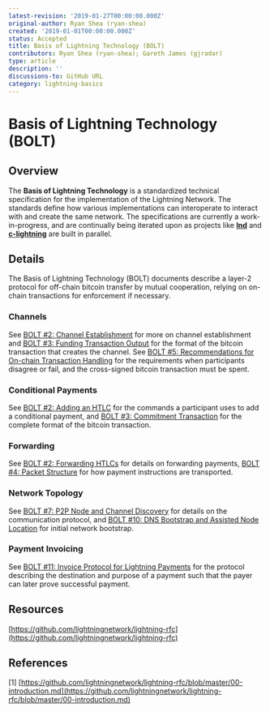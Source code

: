 ```yaml
---
latest-revision: '2019-01-27T00:00:00.000Z'
original-author: Ryan Shea (ryan-shea)
created: '2019-01-01T00:00:00.000Z'
status: Accepted
title: Basis of Lightning Technology (BOLT)
contributors: Ryan Shea (ryan-shea); Gareth James (gjradar)
type: article
description: ''
discussions-to: GitHub URL
category: lightning-basics
---
```


# Basis of Lightning Technology \(BOLT\)

## Overview

The **Basis of Lightning Technology** is a standardized technical specification for the implementation of the Lightning Network. The standards define how various implementations can interoperate to interact with and create the same network. The specifications are currently a work-in-progress, and are continually being iterated upon as projects like [**lnd**](../../tutorials/lightning-software/lnd/) and [**c-lightning**](../../tutorials/lightning-software/c-lightning.md) are built in parallel.

## Details

The Basis of Lightning Technology \(BOLT\) documents describe a layer-2 protocol for off-chain bitcoin transfer by mutual cooperation, relying on on-chain transactions for enforcement if necessary.

### Channels

See [BOLT \#2: Channel Establishment](https://github.com/lightningnetwork/lightning-rfc/blob/master/02-peer-protocol.md#channel-establishment) for more on channel establishment and [BOLT \#3: Funding Transaction Output](https://github.com/lightningnetwork/lightning-rfc/blob/master/03-transactions.md#funding-transaction-output) for the format of the bitcoin transaction that creates the channel. See [BOLT \#5: Recommendations for On-chain Transaction Handling](https://github.com/lightningnetwork/lightning-rfc/blob/master/05-onchain.md) for the requirements when participants disagree or fail, and the cross-signed bitcoin transaction must be spent.

### Conditional Payments

See [BOLT \#2: Adding an HTLC](https://github.com/lightningnetwork/lightning-rfc/blob/master/02-peer-protocol.md#adding-an-htlc-update_add_htlc) for the commands a participant uses to add a conditional payment, and [BOLT \#3: Commitment Transaction](https://github.com/lightningnetwork/lightning-rfc/blob/master/03-transactions.md#commitment-transaction) for the complete format of the bitcoin transaction.

### Forwarding

See [BOLT \#2: Forwarding HTLCs](https://github.com/lightningnetwork/lightning-rfc/blob/master/02-peer-protocol.md#forwarding-htlcs) for details on forwarding payments, [BOLT \#4: Packet Structure](https://github.com/lightningnetwork/lightning-rfc/blob/master/04-onion-routing.md#packet-structure) for how payment instructions are transported.

### Network Topology

See [BOLT \#7: P2P Node and Channel Discovery](https://github.com/lightningnetwork/lightning-rfc/blob/master/07-routing-gossip.md) for details on the communication protocol, and [BOLT \#10: DNS Bootstrap and Assisted Node Location](https://github.com/lightningnetwork/lightning-rfc/blob/master/10-dns-bootstrap.md) for initial network bootstrap.

### Payment Invoicing

See [BOLT \#11: Invoice Protocol for Lightning Payments](https://github.com/lightningnetwork/lightning-rfc/blob/master/11-payment-encoding.md) for the protocol describing the destination and purpose of a payment such that the payer can later prove successful payment.

## Resources

[https://github.com/lightningnetwork/lightning-rfc](https://github.com/lightningnetwork/lightning-rfc)

## References

\[1\] [https://github.com/lightningnetwork/lightning-rfc/blob/master/00-introduction.md](https://github.com/lightningnetwork/lightning-rfc/blob/master/00-introduction.md)

